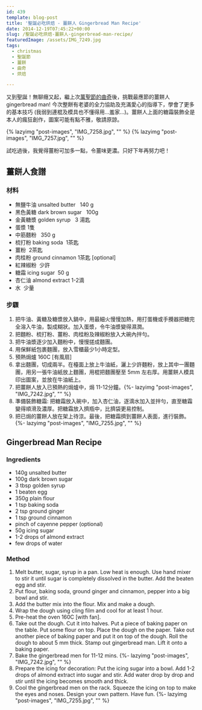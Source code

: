 ```yaml
---
id: 439
template: blog-post
title: '聖誕必吃烘焙 - 薑餅人 Gingerbread Man Recipe'
date: 2014-12-19T07:45:22+00:00
slug: /聖誕必吃烘焙-薑餅人-gingerbread-man-recipe/
featuredImage: /assets/IMG_7249.jpg
tags:
  - christmas
  - 聖誕節
  - 薑餅
  - 曲奇
  - 烘焙

---
```

又到聖誕！無聊癮又起，繼上次[萬聖節的曲奇](/南瓜形的香橙曲奇-orange-pumpkin-face-cookies/)後，挑戰最應節的薑餅人 gingerbread man! 今次整餅有老婆的全力協助及充滿愛心的指導下，學會了更多的基本技巧 (我弱到連棍及模具也不懂得用…羞家…)。薑餅人上面的糖霜裝飾全是本人的瘋狂創作，圖案可能有點不雅，敬請原諒。

<!--more-->
{% lazyimg "post-images", "IMG_7258.jpg", "" %}
{% lazyimg "post-images", "IMG_7257.jpg", "" %}

試吃過後，我覺得薑粉可加多一點，令薑味更濃。只好下年再努力吧！

## 薑餅人食譜

### 材料

* 無鹽牛油 unsalted butter   140 g
* 黑色黃糖 dark brown sugar   100g
* 金黃糖漿 golden syrup   3 湯匙
* 蛋漿 1隻
* 中筋麵粉   350 g
* 梳打粉 baking soda  1茶匙
* 薑粉  2茶匙
* 肉桂粉 ground cinnamon 1茶匙 [optional]
* 紅辣椒粉  少許
* 糖霜 icing sugar  50 g
* 杏仁油 almond extract 1-2滴
* 水  少量

### 步驟

  1. 把牛油、黃糖及糖漿放入鍋中，用最細火慢慢加熱，用打蛋機或手攪器把糖完全溶入牛油，製成糊狀。加入蛋漿，令牛油漿變得濕潤。
  2. 把麵粉、梳打粉、薑粉、肉桂粉及辣椒粉放入大碗內拌勻。
  3. 把牛油漿逐少加入麵粉中，慢慢搓成麵團。
  4. 用保鮮紙包裹麵團，放入雪櫃最少1小時定型。
  5. 預熱焗爐 160C [有風扇]
  6. 拿出麵團，切成兩半。在檯面上放上牛油紙，灑上少許麵粉，放上其中一團麵團，用另一張牛油紙放上麵團，用棍把麵團壓至 5mm 左右厚。用薑餅人模具印出圖案，並放在牛油紙上。
  7. 把薑餅人放入已預熱的焗爐中，焗 11-12分鐘。{%- lazyimg "post-images", "IMG_7242.jpg", "" %}
  8. 準備裝飾糖霜: 把糖霜放入碗中，加入杏仁油，逐滴水加入並拌勻，直至糖霜變得順滑及濃厚。把糖霜放入擠瓶中，比擠袋更易控制。
  9. 把已焗的薑餅人放在架上待涼。最後，把糖霜擠到薑餅人表面，進行裝飾。 {%- lazyimg "post-images", "IMG_7255.jpg", "" %}


## Gingerbread Man Recipe

### Ingredients

* 140g unsalted butter
* 100g dark brown sugar
* 3 tbsp golden syrup
* 1 beaten egg
* 350g plain flour
* 1 tsp baking soda
* 2 tsp ground ginger
* 1 tsp ground cinnamon
* pinch of cayenne pepper (optional)
* 50g icing sugar
* 1-2 drops of almond extract
* few drops of water

### Method

  1. Melt butter, sugar, syrup in a pan. Low heat is enough. Use hand mixer to stir it until sugar is completely dissolved in the butter. Add the beaten egg and stir.
  2. Put flour, baking soda, ground ginger and cinnamon, pepper into a big bowl and stir.
  3. Add the butter mix into the flour. Mix and make a dough.
  4. Wrap the dough using cling film and cool for at least 1 hour.
  5. Pre-heat the oven 160C [with fan].
  6. Take out the dough. Cut it into halves. Put a piece of baking paper on the table. Put some flour on top. Place the dough on the paper. Take out another piece of baking paper and put it on top of the dough. Roll the dough to about 5 mm thick. Stamp out gingerbread man. Lift it onto a baking paper.
  7. Bake the gingerbread men for 11-12 mins. {%- lazyimg "post-images", "IMG_7242.jpg", "" %}
  8. Prepare the icing for decoration: Put the icing sugar into a bowl. Add 1-2 drops of almond extract into sugar and stir. Add water drop by drop and stir until the icing becomes smooth and thick.
  9. Cool the gingerbread men on the rack. Squeeze the icing on top to make the eyes and noses. Design your own pattern. Have fun. {%- lazyimg "post-images", "IMG_7255.jpg", "" %}
